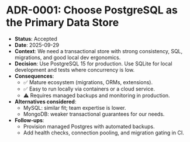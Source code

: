 # ADR-0001: Choose PostgreSQL as the Primary Data Store

- **Status**: Accepted
- **Date**: 2025-09-29
- **Context**: We need a transactional store with strong consistency, SQL, migrations, and good local dev ergonomics.
- **Decision**: Use PostgreSQL 15 for production. Use SQLite for local development and tests where concurrency is low.
- **Consequences**:
  - ✅ Mature ecosystem (migrations, ORMs, extensions).
  - ✅ Easy to run locally via containers or a cloud service.
  - ⚠️ Requires managed backups and monitoring in production.
- **Alternatives considered**:
  - MySQL: similar fit; team expertise is lower.
  - MongoDB: weaker transactional guarantees for our needs.
- **Follow‑ups**:
  - Provision managed Postgres with automated backups.
  - Add health checks, connection pooling, and migration gating in CI.
